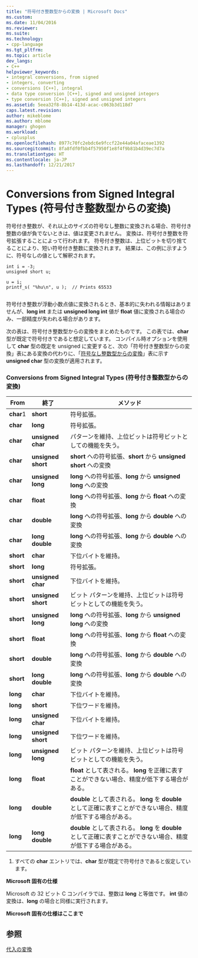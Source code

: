 ```yaml
---
title: "符号付き整数型からの変換 | Microsoft Docs"
ms.custom: 
ms.date: 11/04/2016
ms.reviewer: 
ms.suite: 
ms.technology:
- cpp-language
ms.tgt_pltfrm: 
ms.topic: article
dev_langs:
- C++
helpviewer_keywords:
- integral conversions, from signed
- integers, converting
- conversions [C++], integral
- data type conversion [C++], signed and unsigned integers
- type conversion [C++], signed and unsigned integers
ms.assetid: 5eea32f8-8b14-413d-acac-c063b3d118d7
caps.latest.revision: 
author: mikeblome
ms.author: mblome
manager: ghogen
ms.workload:
- cplusplus
ms.openlocfilehash: 8977c70fc2ebdc6e9fccf22e44a04afaceae1392
ms.sourcegitcommit: 8fa8fdf0fbb4f57950f1e8f4f9b81b4d39ec7d7a
ms.translationtype: HT
ms.contentlocale: ja-JP
ms.lasthandoff: 12/21/2017
---
```

# <a name="conversions-from-signed-integral-types"></a>Conversions from Signed Integral Types (符号付き整数型からの変換)
符号付き整数が、それ以上のサイズの符号なし整数に変換される場合、符号付き整数の値が負でないときは、値は変更されません。 変換は、符号付き整数を符号拡張することによって行われます。 符号付き整数は、上位ビットを切り捨てることにより、短い符号付き整数に変換されます。 結果は、この例に示すように、符号なしの値として解釈されます。  
  
```  
int i = -3;  
unsigned short u;  
  
u = i;   
printf_s( "%hu\n", u );  // Prints 65533  
  
```  
  
 符号付き整数が浮動小数点値に変換されるとき、基本的に失われる情報はありませんが、**long int** または **unsigned long int** 値が **float** 値に変換される場合のみ、一部精度が失われる場合があります。  
  
 次の表は、符号付き整数型からの変換をまとめたものです。 この表では、**char** 型が既定で符号付きであると想定しています。 コンパイル時オプションを使用して **char** 型の既定を unsigned に変更すると、次の「符号付き整数型からの変換」表にある変換の代わりに、「[符号なし整数型からの変換](../c-language/conversions-from-unsigned-integral-types.md)」表に示す **unsigned char** 型の変換が適用されます。  
  
### <a name="conversions-from-signed-integral-types"></a>Conversions from Signed Integral Types (符号付き整数型からの変換)  
  
|From|終了|メソッド|  
|----------|--------|------------|  
|**char**1|**short**|符号拡張。|  
|**char**|**long**|符号拡張。|  
|**char**|**unsigned char**|パターンを維持、上位ビットは符号ビットとしての機能を失う。|  
|**char**|**unsigned short**|**short** への符号拡張、**short** から **unsigned short** への変換|  
|**char**|**unsigned long**|**long** への符号拡張、**long** から **unsigned long** への変換|  
|**char**|**float**|**long** への符号拡張、**long** から **float** への変換|  
|**char**|**double**|**long** への符号拡張、**long** から **double** への変換|  
|**char**|**long double**|**long** への符号拡張、**long** から **double** への変換|  
|**short**|**char**|下位バイトを維持。|  
|**short**|**long**|符号拡張。|  
|**short**|**unsigned char**|下位バイトを維持。|  
|**short**|**unsigned short**|ビット パターンを維持、上位ビットは符号ビットとしての機能を失う。|  
|**short**|**unsigned long**|**long** への符号拡張、**long** から **unsigned long** への変換|  
|**short**|**float**|**long** への符号拡張、**long** から **float** への変換|  
|**short**|**double**|**long** への符号拡張、**long** から **double** への変換|  
|**short**|**long double**|**long** への符号拡張、**long** から **double** への変換|  
|**long**|**char**|下位バイトを維持。|  
|**long**|**short**|下位ワードを維持。|  
|**long**|**unsigned char**|下位バイトを維持。|  
|**long**|**unsigned short**|下位ワードを維持。|  
|**long**|**unsigned long**|ビット パターンを維持、上位ビットは符号ビットとしての機能を失う。|  
|**long**|**float**|**float** として表される。 **long** を正確に表すことができない場合、精度が低下する場合がある。|  
|**long**|**double**|**double** として表される。 **long** を **double** として正確に表すことができない場合、精度が低下する場合がある。|  
|**long**|**long double**|**double** として表される。 **long** を **double** として正確に表すことができない場合、精度が低下する場合がある。|  
  
 1. すべての **char** エントリでは、**char** 型が既定で符号付きであると仮定しています。  
  
 **Microsoft 固有の仕様**  
  
 Microsoft の 32 ビット C コンパイラでは、整数は **long** と等価です。 **int** 値の変換は、**long** の場合と同様に実行されます。  
  
 **Microsoft 固有の仕様はここまで**  
  
## <a name="see-also"></a>参照  
 [代入の変換](../c-language/assignment-conversions.md)